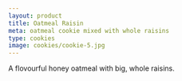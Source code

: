 ```yaml
---
layout: product
title: Oatmeal Raisin
meta: oatmeal cookie mixed with whole raisins
type: cookies
image: cookies/cookie-5.jpg
---
```


A flovourful honey oatmeal with big, whole raisins. 